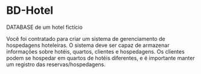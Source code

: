 # BD-Hotel
 DATABASE de um hotel fictício 

Você foi contratado para criar um sistema de gerenciamento de hospedagens hoteleiras. 
O sistema deve ser capaz de armazenar informações sobre hotéis, quartos, clientes e 
hospedagens. Os clientes podem se hospedar em quartos de hotéis diferentes, e é 
importante manter um registro das reservas/hospedagens.
